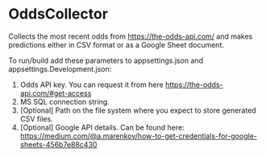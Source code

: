 # OddsCollector
Collects the most recent odds from https://the-odds-api.com/ and makes predictions either in CSV format or as a Google Sheet document.

To run/build add these parameters to appsettings.json and appsettings.Development.json:
1. Odds API key. You can request it from here https://the-odds-api.com/#get-access
2. MS SQL connection string.
3. [Optional] Path on the file system where you expect to store generated CSV files.
4. [Optional] Google API details. Can be found here: https://medium.com/@a.marenkov/how-to-get-credentials-for-google-sheets-456b7e88c430
